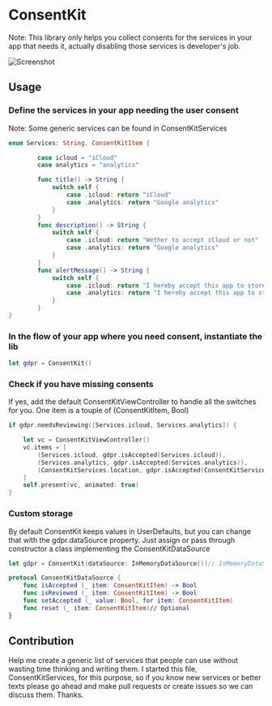 # ConsentKit
Note: This library only helps you collect consents for the services in your app that needs it, actually disabling those services is developer's job.

![Screenshot](https://image.ibb.co/b9C4rT/Screen_Shot_2018_05_23_at_00_41_15.png)

## Usage
### Define the services in your app needing the user consent
Note: Some generic services can be found in ConsentKitServices

```swift
enum Services: String, ConsentKitItem {

        case icloud = "iCloud"
        case analytics = "analytics"

        func title() -> String {
            switch self {
                case .icloud: return "iCloud"
                case .analytics: return "Google analytics"
            }
        }
        func description() -> String {
            switch self {
                case .icloud: return "Wether to accept iCloud or not"
                case .analytics: return "Google analytics"
            }
        }
        func alertMessage() -> String {
            switch self {
                case .icloud: return "I hereby accept this app to store my data in the Apple's iCloud!"
                case .analytics: return "I hereby accept this app to store analytics in Google analytics!"
            }
        }
}
```

### In the flow of your app where you need consent, instantiate the lib

```swift
let gdpr = ConsentKit()
```

### Check if you have missing consents
If yes, add the default ConsentKitViewController to handle all the switches for you. One item is a touple of (ConsentKitItem, Bool)

```swift
if gdpr.needsReviewing([Services.icloud, Services.analytics]) {

    let vc = ConsentKitViewController()
    vc.items = [
        (Services.icloud, gdpr.isAccepted(Services.icloud)),
        (Services.analytics, gdpr.isAccepted(Services.analytics)),
        (ConsentKitServices.location, gdpr.isAccepted(ConsentKitServices.location))
    ]
    self.present(vc, animated: true)
}
```

### Custom storage
By default ConsentKit keeps values in UserDefaults, but you can change that with the gdpr.dataSource property. Just assign or pass through constructor a class implementing the ConsentKitDataSource

```swift
let gdpr = ConsentKit(dataSource: InMemoryDataSource())// InMemoryDataSource implements ConsentKitDataSource

protocol ConsentKitDataSource {
    func isAccepted (_ item: ConsentKitItem) -> Bool
    func isReviewed (_ item: ConsentKitItem) -> Bool
    func setAccepted (_ value: Bool, for item: ConsentKitItem)
    func reset (_ item: ConsentKitItem)// Optional
}
```

## Contribution
Help me create a generic list of services  that people can use without wasting time thinking and writing them. I started this file, ConsentKitServices, for this purpose, so if you know new services or better texts please go ahead and make pull requests or create issues so we can discuss them.
Thanks.
